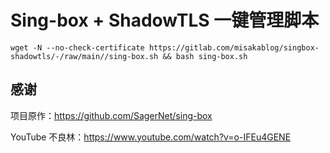 # Sing-box + ShadowTLS 一键管理脚本

```shell
wget -N --no-check-certificate https://gitlab.com/misakablog/singbox-shadowtls/-/raw/main//sing-box.sh && bash sing-box.sh
```

## 感谢

项目原作：https://github.com/SagerNet/sing-box

YouTube 不良林：https://www.youtube.com/watch?v=o-IFEu4GENE
